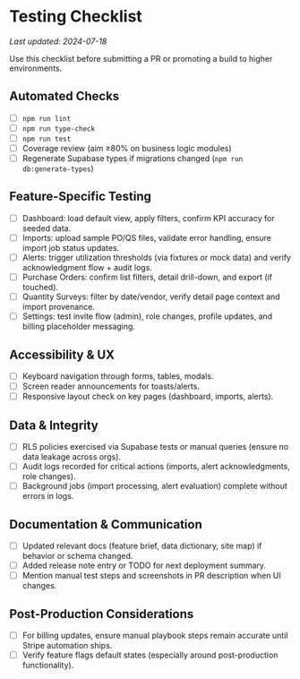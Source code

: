 # Testing Checklist

_Last updated: 2024-07-18_

Use this checklist before submitting a PR or promoting a build to higher environments.

## Automated Checks

- [ ] `npm run lint`
- [ ] `npm run type-check`
- [ ] `npm run test`
- [ ] Coverage review (aim ≥80% on business logic modules)
- [ ] Regenerate Supabase types if migrations changed (`npm run db:generate-types`)

## Feature-Specific Testing

- [ ] Dashboard: load default view, apply filters, confirm KPI accuracy for seeded data.
- [ ] Imports: upload sample PO/QS files, validate error handling, ensure import job status updates.
- [ ] Alerts: trigger utilization thresholds (via fixtures or mock data) and verify acknowledgment flow + audit logs.
- [ ] Purchase Orders: confirm list filters, detail drill-down, and export (if touched).
- [ ] Quantity Surveys: filter by date/vendor, verify detail page context and import provenance.
- [ ] Settings: test invite flow (admin), role changes, profile updates, and billing placeholder messaging.

## Accessibility & UX

- [ ] Keyboard navigation through forms, tables, modals.
- [ ] Screen reader announcements for toasts/alerts.
- [ ] Responsive layout check on key pages (dashboard, imports, alerts).

## Data & Integrity

- [ ] RLS policies exercised via Supabase tests or manual queries (ensure no data leakage across orgs).
- [ ] Audit logs recorded for critical actions (imports, alert acknowledgments, role changes).
- [ ] Background jobs (import processing, alert evaluation) complete without errors in logs.

## Documentation & Communication

- [ ] Updated relevant docs (feature brief, data dictionary, site map) if behavior or schema changed.
- [ ] Added release note entry or TODO for next deployment summary.
- [ ] Mention manual test steps and screenshots in PR description when UI changes.

## Post-Production Considerations

- [ ] For billing updates, ensure manual playbook steps remain accurate until Stripe automation ships.
- [ ] Verify feature flags default states (especially around post-production functionality).
